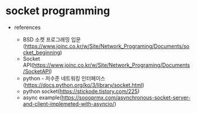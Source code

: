 # socket programming

- references

  - BSD 소켓 프로그래밍 입문(https://www.joinc.co.kr/w/Site/Network_Programing/Documents/socket_beginning)
  - Socket API(https://www.joinc.co.kr/w/Site/Network_Programing/Documents/SocketAPI)
  - python - 저수준 네트워킹 인터페이스(https://docs.python.org/ko/3/library/socket.html)
  - python socket(https://stickode.tistory.com/225)
  - async example(https://soooprmx.com/asynchronous-socket-server-and-client-implemeted-with-asyncio/)
